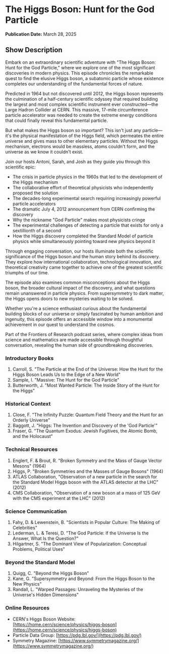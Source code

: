 # The Higgs Boson: Hunt for the God Particle
**Publication Date:** March 28, 2025


## Show Description

Embark on an extraordinary scientific adventure with "The Higgs Boson: Hunt for the God Particle," where we explore one of the most significant discoveries in modern physics. This episode chronicles the remarkable quest to find the elusive Higgs boson, a subatomic particle whose existence completes our understanding of the fundamental forces of nature.

Predicted in 1964 but not discovered until 2012, the Higgs boson represents the culmination of a half-century scientific odyssey that required building the largest and most complex scientific instrument ever constructed—the Large Hadron Collider at CERN. This massive, 17-mile circumference particle accelerator was needed to create the extreme energy conditions that could finally reveal this fundamental particle.

But what makes the Higgs boson so important? This isn't just any particle—it's the physical manifestation of the Higgs field, which permeates the entire universe and gives mass to other elementary particles. Without the Higgs mechanism, electrons would be massless, atoms couldn't form, and the universe as we know it couldn't exist.

Join our hosts Antoni, Sarah, and Josh as they guide you through this scientific epic:

- The crisis in particle physics in the 1960s that led to the development of the Higgs mechanism
- The collaborative effort of theoretical physicists who independently proposed the solution
- The decades-long experimental search requiring increasingly powerful particle accelerators
- The dramatic July 4, 2012 announcement from CERN confirming the discovery
- Why the nickname "God Particle" makes most physicists cringe
- The experimental challenges of detecting a particle that exists for only a sextillionth of a second
- How the Higgs discovery completed the Standard Model of particle physics while simultaneously pointing toward new physics beyond it

Through engaging conversation, our hosts illuminate both the scientific significance of the Higgs boson and the human story behind its discovery. They explore how international collaboration, technological innovation, and theoretical creativity came together to achieve one of the greatest scientific triumphs of our time.

The episode also examines common misconceptions about the Higgs boson, the broader cultural impact of the discovery, and what questions remain unanswered in particle physics. From supersymmetry to dark matter, the Higgs opens doors to new mysteries waiting to be solved.

Whether you're a science enthusiast curious about the fundamental building blocks of our universe or simply fascinated by human ambition and ingenuity, this episode offers an accessible window into a monumental achievement in our quest to understand the cosmos.

Part of the Frontiers of Research podcast series, where complex ideas from science and mathematics are made accessible through thoughtful conversation, revealing the human side of groundbreaking discoveries. 


### Introductory Books
1. Carroll, S. "The Particle at the End of the Universe: How the Hunt for the Higgs Boson Leads Us to the Edge of a New World"
2. Sample, I. "Massive: The Hunt for the God Particle"
3. Butterworth, J. "Most Wanted Particle: The Inside Story of the Hunt for the Higgs"

### Historical Context
1. Close, F. "The Infinity Puzzle: Quantum Field Theory and the Hunt for an Orderly Universe"
2. Baggott, J. "Higgs: The Invention and Discovery of the 'God Particle'"
3. Fraser, G. "The Quantum Exodus: Jewish Fugitives, the Atomic Bomb, and the Holocaust"

### Technical Resources
1. Englert, F. & Brout, R. "Broken Symmetry and the Mass of Gauge Vector Mesons" (1964)
2. Higgs, P. "Broken Symmetries and the Masses of Gauge Bosons" (1964)
3. ATLAS Collaboration, "Observation of a new particle in the search for the Standard Model Higgs boson with the ATLAS detector at the LHC" (2012)
4. CMS Collaboration, "Observation of a new boson at a mass of 125 GeV with the CMS experiment at the LHC" (2012)

### Science Communication
1. Fahy, D. & Lewenstein, B. "Scientists in Popular Culture: The Making of Celebrities"
2. Lederman, L. & Teresi, D. "The God Particle: If the Universe Is the Answer, What Is the Question?"
3. Hilgartner, S. "The Dominant View of Popularization: Conceptual Problems, Political Uses"

### Beyond the Standard Model
1. Quigg, C. "Beyond the Higgs Boson"
2. Kane, G. "Supersymmetry and Beyond: From the Higgs Boson to the New Physics"
3. Randall, L. "Warped Passages: Unraveling the Mysteries of the Universe's Hidden Dimensions"

### Online Resources
- CERN's Higgs Boson Website: [https://home.cern/science/physics/higgs-boson](https://home.cern/science/physics/higgs-boson)
- Particle Data Group: [https://pdg.lbl.gov/](https://pdg.lbl.gov/)
- Symmetry Magazine: [https://www.symmetrymagazine.org/](https://www.symmetrymagazine.org/) 
